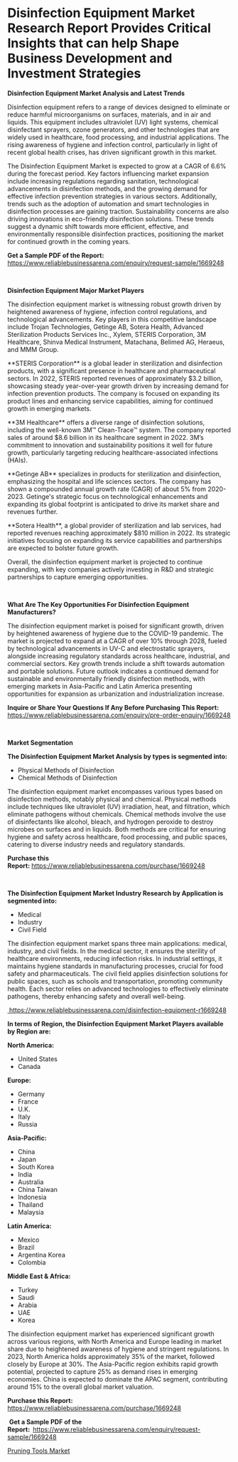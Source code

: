 <p><h1>Disinfection Equipment Market Research Report Provides Critical Insights that can help Shape Business Development and Investment Strategies</h1></p><p><strong>Disinfection Equipment Market Analysis and Latest Trends</strong></p>
<p><p>Disinfection equipment refers to a range of devices designed to eliminate or reduce harmful microorganisms on surfaces, materials, and in air and liquids. This equipment includes ultraviolet (UV) light systems, chemical disinfectant sprayers, ozone generators, and other technologies that are widely used in healthcare, food processing, and industrial applications. The rising awareness of hygiene and infection control, particularly in light of recent global health crises, has driven significant growth in this market.</p><p>The Disinfection Equipment Market is expected to grow at a CAGR of 6.6% during the forecast period. Key factors influencing market expansion include increasing regulations regarding sanitation, technological advancements in disinfection methods, and the growing demand for effective infection prevention strategies in various sectors. Additionally, trends such as the adoption of automation and smart technologies in disinfection processes are gaining traction. Sustainability concerns are also driving innovations in eco-friendly disinfection solutions. These trends suggest a dynamic shift towards more efficient, effective, and environmentally responsible disinfection practices, positioning the market for continued growth in the coming years.</p></p>
<p><strong>Get a Sample PDF of the Report:&nbsp;</strong> <a href="https://www.reliablebusinessarena.com/enquiry/request-sample/1669248?utm_campaign=2336&utm_medium=2&utm_source=Github&utm_content=ia&utm_term=17022025&utm_id=disinfection-equipment">https://www.reliablebusinessarena.com/enquiry/request-sample/1669248</a></p>
<p>&nbsp;</p>
<p><strong>Disinfection Equipment Major Market Players</strong></p>
<p><p>The disinfection equipment market is witnessing robust growth driven by heightened awareness of hygiene, infection control regulations, and technological advancements. Key players in this competitive landscape include Trojan Technologies, Getinge AB, Sotera Health, Advanced Sterilization Products Services Inc., Xylem, STERIS Corporation, 3M Healthcare, Shinva Medical Instrument, Matachana, Belimed AG, Heraeus, and MMM Group.</p><p>**STERIS Corporation** is a global leader in sterilization and disinfection products, with a significant presence in healthcare and pharmaceutical sectors. In 2022, STERIS reported revenues of approximately $3.2 billion, showcasing steady year-over-year growth driven by increasing demand for infection prevention products. The company is focused on expanding its product lines and enhancing service capabilities, aiming for continued growth in emerging markets.</p><p>**3M Healthcare** offers a diverse range of disinfection solutions, including the well-known 3M™ Clean-Trace™ system. The company reported sales of around $8.6 billion in its healthcare segment in 2022. 3M’s commitment to innovation and sustainability positions it well for future growth, particularly targeting reducing healthcare-associated infections (HAIs).</p><p>**Getinge AB** specializes in products for sterilization and disinfection, emphasizing the hospital and life sciences sectors. The company has shown a compounded annual growth rate (CAGR) of about 5% from 2020-2023. Getinge's strategic focus on technological enhancements and expanding its global footprint is anticipated to drive its market share and revenues further.</p><p>**Sotera Health**, a global provider of sterilization and lab services, had reported revenues reaching approximately $810 million in 2022. Its strategic initiatives focusing on expanding its service capabilities and partnerships are expected to bolster future growth.</p><p>Overall, the disinfection equipment market is projected to continue expanding, with key companies actively investing in R&D and strategic partnerships to capture emerging opportunities.</p></p>
<p>&nbsp;</p>
<p><strong>What Are The Key Opportunities For Disinfection Equipment Manufacturers?</strong></p>
<p><p>The disinfection equipment market is poised for significant growth, driven by heightened awareness of hygiene due to the COVID-19 pandemic. The market is projected to expand at a CAGR of over 10% through 2028, fueled by technological advancements in UV-C and electrostatic sprayers, alongside increasing regulatory standards across healthcare, industrial, and commercial sectors. Key growth trends include a shift towards automation and portable solutions. Future outlook indicates a continued demand for sustainable and environmentally friendly disinfection methods, with emerging markets in Asia-Pacific and Latin America presenting opportunities for expansion as urbanization and industrialization increase.</p></p>
<p><strong>Inquire or Share Your Questions If Any Before Purchasing This Report:</strong> <a href="https://www.reliablebusinessarena.com/enquiry/pre-order-enquiry/1669248?utm_campaign=2336&utm_medium=2&utm_source=Github&utm_content=ia&utm_term=17022025&utm_id=disinfection-equipment">https://www.reliablebusinessarena.com/enquiry/pre-order-enquiry/1669248</a></p>
<p>&nbsp;</p>
<p><strong>Market Segmentation</strong></p>
<p><strong>The Disinfection Equipment Market Analysis by types is segmented into:</strong></p>
<p><ul><li>Physical Methods of Disinfection</li><li>Chemical Methods of Disinfection</li></ul></p>
<p><p>The disinfection equipment market encompasses various types based on disinfection methods, notably physical and chemical. Physical methods include techniques like ultraviolet (UV) irradiation, heat, and filtration, which eliminate pathogens without chemicals. Chemical methods involve the use of disinfectants like alcohol, bleach, and hydrogen peroxide to destroy microbes on surfaces and in liquids. Both methods are critical for ensuring hygiene and safety across healthcare, food processing, and public spaces, catering to diverse industry needs and regulatory standards.</p></p>
<p><strong>Purchase this Report:&nbsp;</strong><a href="https://www.reliablebusinessarena.com/purchase/1669248?utm_campaign=2336&utm_medium=2&utm_source=Github&utm_content=ia&utm_term=17022025&utm_id=disinfection-equipment">https://www.reliablebusinessarena.com/purchase/1669248</a></p>
<p>&nbsp;</p>
<p><strong>The Disinfection Equipment Market Industry Research by Application is segmented into:</strong></p>
<p><ul><li>Medical</li><li>Industry</li><li>Civil Field</li></ul></p>
<p><p>The disinfection equipment market spans three main applications: medical, industry, and civil fields. In the medical sector, it ensures the sterility of healthcare environments, reducing infection risks. In industrial settings, it maintains hygiene standards in manufacturing processes, crucial for food safety and pharmaceuticals. The civil field applies disinfection solutions for public spaces, such as schools and transportation, promoting community health. Each sector relies on advanced technologies to effectively eliminate pathogens, thereby enhancing safety and overall well-being.</p></p>
<p><a href="https://www.reliablebusinessarena.com/disinfection-equipment-r1669248?utm_campaign=2336&utm_medium=2&utm_source=Github&utm_content=ia&utm_term=17022025&utm_id=disinfection-equipment">&nbsp;https://www.reliablebusinessarena.com/disinfection-equipment-r1669248</a></p>
<p><strong>In terms of Region, the Disinfection Equipment Market Players available by Region are:</strong></p>
<p>
    <p> <strong> North America: </strong>
        <ul>
            <li>United States</li>
            <li>Canada</li>
        </ul>
        </p> 
    <p> <strong> Europe: </strong>
        <ul>
            <li>Germany</li>
            <li>France</li>
            <li>U.K.</li>
            <li>Italy</li>
            <li>Russia</li>
        </ul>
        </p> 
    <p> <strong> Asia-Pacific: </strong>
        <ul>
            <li>China</li>
            <li>Japan</li>
            <li>South Korea</li>
            <li>India</li>
            <li>Australia</li>
            <li>China Taiwan</li>
            <li>Indonesia</li>
            <li>Thailand</li>
            <li>Malaysia</li>
        </ul>
        </p> 
    <p> <strong> Latin America: </strong>
        <ul>
            <li>Mexico</li>
            <li>Brazil</li>
            <li>Argentina Korea</li>
            <li>Colombia</li>
        </ul>
        </p> 
    <p> <strong> Middle East & Africa: </strong>
        <ul>
            <li>Turkey</li>
            <li>Saudi</li>
            <li>Arabia</li>
            <li>UAE</li>
            <li>Korea</li>
        </ul>
    </p>
    </p>
<p><p>The disinfection equipment market has experienced significant growth across various regions, with North America and Europe leading in market share due to heightened awareness of hygiene and stringent regulations. In 2023, North America holds approximately 35% of the market, followed closely by Europe at 30%. The Asia-Pacific region exhibits rapid growth potential, projected to capture 25% as demand rises in emerging economies. China is expected to dominate the APAC segment, contributing around 15% to the overall global market valuation.</p></p>
<p><strong>Purchase this Report: </strong><a href="https://www.reliablebusinessarena.com/purchase/1669248?utm_campaign=2336&utm_medium=2&utm_source=Github&utm_content=ia&utm_term=17022025&utm_id=disinfection-equipment">https://www.reliablebusinessarena.com/purchase/1669248</a></p>
<p>&nbsp;<strong>Get a Sample PDF of the Report:&nbsp;&nbsp;</strong><a href="https://www.reliablebusinessarena.com/enquiry/request-sample/1669248?utm_campaign=2336&utm_medium=2&utm_source=Github&utm_content=ia&utm_term=17022025&utm_id=disinfection-equipment">https://www.reliablebusinessarena.com/enquiry/request-sample/1669248</a></p>
<p><strong></strong></p>
<p><p><a href="https://github.com/yazminwollma30/Market-Research-Report-List-1/blob/main/pruning-tools-market.md?utm_campaign=2336&utm_medium=2&utm_source=Github&utm_content=ia&utm_term=17022025&utm_id=disinfection-equipment">Pruning Tools Market</a></p></p>